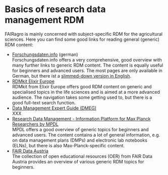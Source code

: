 # Basics of research data management RDM

FAIRagro is mainly concerned with subject-specific RDM for the agricultural sciences. Here you can find some good links for reading general (generic) RDM content:

- [Forschungsdaten.info](https://forschungsdaten.info/) (german)  
	Forschungsdaten.info offers a very comprehensive, good overview with many further links to generic RDM content.
	The content is equally useful for beginners and advanced users.
	The most pages are only available in German, but there ist a [slimmed-down version in English](https://forschungsdaten.info/english-pages/).
- [RDMkit Elixir Europe](https://rdmkit.elixir-europe.org)  
	RDMkit from Elixir Europe offers good RDM content on generic and specialised topics in the life sciences and is aimed at a more advanced audience.
	The navigation takes some getting used to, but there is a good full-text search function.
- [Data Management Expert Guide (DMEG)](https://dmeg.cessda.eu)  
	XXX
- [Research Data Management - Information Platform for Max Planck Researchers by MPDL](https://rdm.mpdl.mpg.de)  
	MPDL offers a good overview of generic topics for beginners and advanced users.
	The content contains a lot of general information, e.g. on data management plans (DMPs) and electronic lab notebooks (ELNs), but there is also Max-Planck-specific content.
- [FAIR Data Austria](https://fair-office.at/lernen-sie-mehr/?lang=en)  
	The collection of open educational resources (OER) from FAIR Data Austria provides an overview of various generic RDM topics for beginners.
